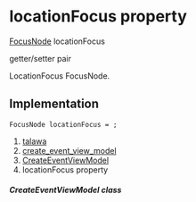 
<div>

# locationFocus property

</div>


[FocusNode](https://api.flutter.dev/flutter/widgets/FocusNode-class.html)
locationFocus


getter/setter pair




LocationFocus FocusNode.



## Implementation

``` language-dart
FocusNode locationFocus = ;
```







1.  [talawa](../../index.md)
2.  [create_event_view_model](../../view_model_after_auth_view_models_event_view_models_create_event_view_model/)
3.  [CreateEventViewModel](../../view_model_after_auth_view_models_event_view_models_create_event_view_model/CreateEventViewModel-class.md)
4.  locationFocus property

##### CreateEventViewModel class








